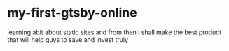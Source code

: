 # my-first-gtsby-online
learning abit about static sites and from then i shall make the best product that will help guys to save and invest truly
